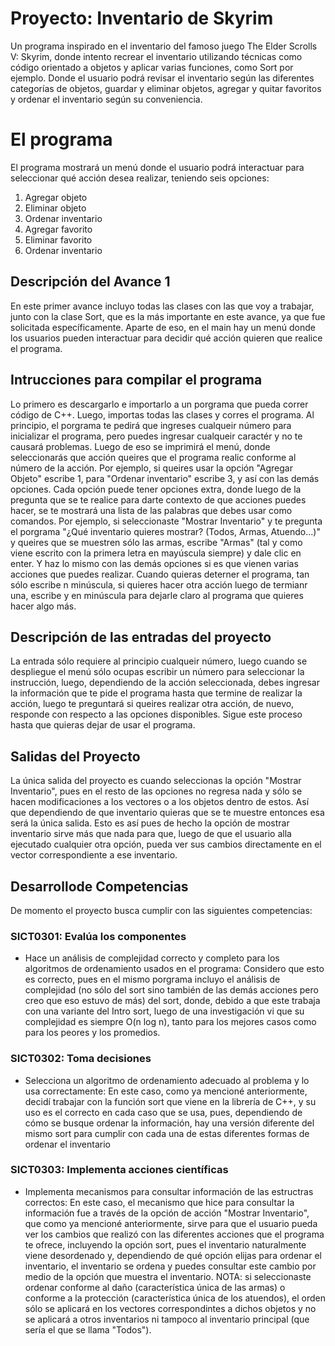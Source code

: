 # Proyecto: Inventario de Skyrim
Un programa inspirado en el inventario del famoso juego The Elder Scrolls V: Skyrim, donde intento recrear el inventario utilizando técnicas como código orientado a objetos y aplicar varias funciones, como Sort por ejemplo. Donde el usuario podrá revisar el inventario según las diferentes categorías de objetos, guardar y eliminar objetos, agregar y quitar favoritos y ordenar el inventario según su conveniencia.

# El programa
El programa mostrará un menú donde el usuario podrá interactuar para seleccionar qué acción desea realizar, teniendo seis opciones:
1. Agregar objeto
2. Eliminar objeto
3. Ordenar inventario
4. Agregar favorito
5. Eliminar favorito
6. Ordenar inventario

## Descripción del Avance 1
En este primer avance incluyo todas las clases con las que voy a trabajar, junto con la clase Sort, que es la más importante en este avance, ya que fue solicitada específicamente. Aparte de eso, en el main hay un menú donde los usuarios pueden interactuar para decidir qué acción quieren que realice el programa.

## Intrucciones para compilar el programa
Lo primero es descargarlo e importarlo a un porgrama que pueda correr código de C++. Luego, importas todas las clases y corres el programa. Al principio, el porgrama te pedirá que ingreses cualqueir número para inicializar el programa, pero puedes ingresar cualqueir caractér y no te causará problemas. Luego de eso se imprimirá el menú, donde seleccionarás que acción queires que el programa realic conforme al número de la acción. Por ejemplo, si queires usar la opción "Agregar Objeto" escribe 1, para "Ordenar inventario" escribe 3, y así con las demás opciones. Cada opción puede tener opciones extra, donde luego de la pregunta que se te realice para darte contexto de que acciones puedes hacer, se te mostrará una lista de las palabras que debes usar como comandos. Por ejemplo, si seleccionaste "Mostrar Inventario" y te pregunta el porgrama "¿Qué inventario quieres mostrar? (Todos, Armas, Atuendo...)" y queires que se muestren sólo las armas, escribe "Armas" (tal y como viene escrito con la primera letra en mayúscula siempre) y dale clic en enter. Y haz lo mismo con las demás opciones si es que vienen varias acciones que puedes realizar. Cuando quieras deterner el programa, tan sólo escribe n minúscula, si quieres hacer otra acción luego de termianr una, escribe y en minúscula para dejarle claro al programa que quieres hacer algo más.

## Descripción de las entradas del proyecto
La entrada sólo requiere al principio cualqueir número, luego cuando se despliegue el menú sólo ocupas escribir un número para seleccionar la instrucción, luego, dependiendo de la acción seleccionada, debes ingresar la información que te pide el programa hasta que termine de realizar la acción, luego te preguntará si queires realizar otra acción, de nuevo, responde con respecto a las opciones disponibles. Sigue este proceso hasta que quieras dejar de usar el programa.

## Salidas del Proyecto
La única salida del proyecto es cuando seleccionas la opción "Mostrar Inventario", pues en el resto de las opciones no regresa nada y sólo se hacen modificaciones a los vectores o a los objetos dentro de estos. Así que dependiendo de que inventario quieras que se te muestre entonces esa será la única salida. Esto es así pues de hecho la opción de mostrar inventario sirve más que nada para que, luego de que el usuario alla ejecutado cualquier otra opción, pueda ver sus cambios directamente en el vector correspondiente a ese inventario.

## Desarrollode Competencias
De momento el proyecto busca cumplir con las siguientes competencias:
### SICT0301: Evalúa los componentes
- Hace un análisis de complejidad correcto y completo para los algoritmos de ordenamiento usados en el programa:
  Considero que esto es correcto, pues en el mismo porgrama incluyo el análisis de complejidad (no sólo del sort sino también de las demás acciones pero creo que eso estuvo de más) del sort, donde, debido a que este trabaja con una variante del Intro sort, luego de una investigación vi que su complejidad es siempre O(n log n), tanto para los mejores casos como para los peores y los promedios.
### SICT0302: Toma decisiones 
- Selecciona un algoritmo de ordenamiento adecuado al problema y lo usa correctamente:
  En este caso, como ya mencioné anteriormente, decidí trabajar con la función sort que viene en la librería <algorithm> de C++, y su uso es el correcto en cada caso que se usa, pues, dependiendo de cómo se busque ordenar la información, hay una versión diferente del mismo sort para cumplir con cada una de estas diferentes formas de ordenar el inventario
### SICT0303: Implementa acciones científicas
- Implementa mecanismos para consultar información de las estructras correctos:
  En este caso, el mecanismo que hice para consultar la información fue a través de la opción de acción "Mostrar Inventario", que como ya mencioné anteriormente, sirve para que el usuario pueda ver los cambios que realizó con las diferentes acciones que el programa te ofrece, incluyendo la opción sort, pues el inventario naturalmente viene desordenado y, dependiendo de qué opción elijas para ordenar el inventario, el inventario se ordena y puedes consultar este cambio por medio de la opción que muestra el inventario. NOTA: si seleccionaste ordenar conforme al daño (característica única de las armas) o conforme a la protección (característica única de los atuendos), el orden sólo se aplicará en los vectores correspondintes a dichos objetos y no se aplicará a otros inventarios ni tampoco al inventario principal (que sería el que se llama "Todos"). 
